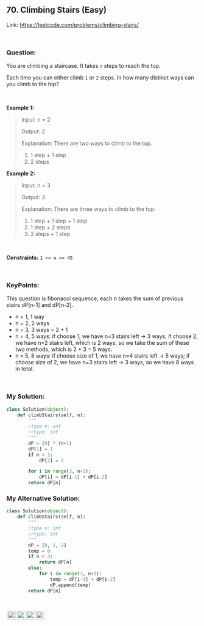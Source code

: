 ## 70. Climbing Stairs (Easy)

Link: https://leetcode.com/problems/climbing-stairs/

<br>

### Question:
You are climbing a staircase. It takes `n` steps to reach the top.

Each time you can either climb `1` or `2` steps. In how many distinct ways can you climb to the top?

<br>

**Example 1:**
> Input: n = 2
> 
> Output: 2
>
> Explanation: There are two ways to climb to the top.
> 1. 1 step + 1 step
> 2. 2 steps

**Example 2:**
> Input: n = 3
> 
> Output: 3
> 
>Explanation: There are three ways to climb to the top.
> 1. 1 step + 1 step + 1 step
> 2. 1 step + 2 steps
> 3. 2 steps + 1 step

<br>

**Constraints:**
`1 <= n <= 45`

<br>

### KeyPoints: 
This question is fibonacci sequence, each n takes the sum of previous stairs dP[n-1] and dP[n-2].  
- n = 1, 1 way  
- n = 2, 2 ways
- n = 3, 3 ways = 2 + 1
- n = 4, 5 ways: if choose 1, we have n=3 stairs left -> 3 ways; if choose 2, we have n=2 stairs left, which is 2 ways, so we take the sum of these two methods, which is 2 + 3 = 5 ways.
- n = 5, 8 ways: if choose size of 1, we have n=4 stairs left -> 5 ways; if choose size of 2, we have n=3 stairs left -> 3 ways, so we have 8 ways in total.

<br>

### My Solution:
```python
class Solution(object):
    def climbStairs(self, n):
        """
        :type n: int
        :rtype: int
        """
        dP = [0] * (n+1)
        dP[1] = 1
        if n > 1:
            dP[2] = 2

        for i in range(3, n+1):
            dP[i] = dP[i-1] + dP[i-2]
        return dP[n]
```

### My Alternative Solution:
```python
class Solution(object):
    def climbStairs(self, n):
        """
        :type n: int
        :rtype: int
        """
        dP = [0, 1, 2]
        temp = 0
        if n < 3:
            return dP[n]
        else:
            for i in range(3, n+1):
                temp = dP[i-1] + dP[i-2]
                dP.append(temp)
        return dP[n]
```

<br>

<img style="height:22px!important;margin-left:3px;vertical-align:text-bottom;" src="https://mirrors.creativecommons.org/presskit/icons/cc.svg?ref=chooser-v1" alt="CC BY-NC-SA" title="CC BY-NC-SA"><img style="height:22px!important;margin-left:3px;vertical-align:text-bottom;" src="https://mirrors.creativecommons.org/presskit/icons/by.svg?ref=chooser-v1" alt="BY: credit must be given to the creator" title="BY: credit must be given to the creator"><img style="height:22px!important;margin-left:3px;vertical-align:text-bottom;" src="https://mirrors.creativecommons.org/presskit/icons/nc.svg?ref=chooser-v1" alt="NC: Only noncommercial uses of the work are permitted" title="NC: Only noncommercial uses of the work are permitted"><img style="height:22px!important;margin-left:3px;vertical-align:text-bottom;" src="https://mirrors.creativecommons.org/presskit/icons/sa.svg?ref=chooser-v1" alt="SA: Adaptations must be shared under the same terms" title="SA: Adaptations must be shared under the same terms">
